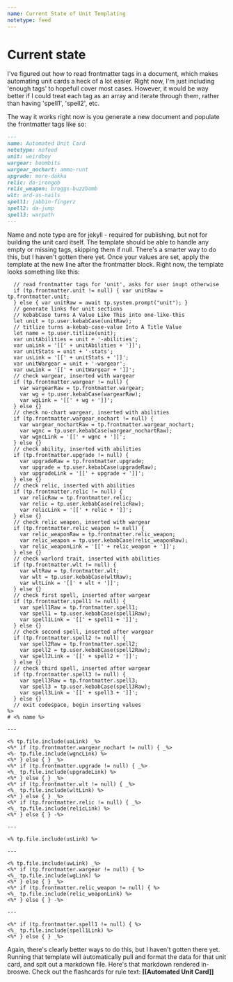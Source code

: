 ```yaml
---
name: Current State of Unit Templating
notetype: feed
---
```


# Current state
I've figured out how to read frontmatter tags in a document, which makes automating unit cards a heck of a lot easier. Right now, I'm just including 'enough tags' to hopefull cover most cases. However, it would be way better if I could treat each tag as an array and iterate through them, rather than having 'spell1', 'spell2', etc.

The way it works right now is you generate a new document and populate the frontmatter tags like so:

```md
---
name: Automated Unit Card
notetype: nofeed
unit: weirdboy
wargear: boombits
wargear_nochart: ammo-runt
upgrade: more-dakka
relic: da-irongob
relic_weapon: broggs-buzzbomb
wlt: ard-as-nails
spell1: jabbin-fingerz
spell2: da-jump
spell3: warpath
---
```

Name and note type are for jekyll - required for publishing, but not for building the unit card itself. The template should be able to handle any empty or missing tags, skipping them if null. There's a smarter way to do this, but I haven't gotten there yet. Once your values are set, apply the template at the new line after the frontmatter block. Right now, the template looks something like this:

```<%*
  // read frontmatter tags for 'unit', asks for user inupt otherwise
  if (tp.frontmatter.unit != null) { var unitRaw = tp.frontmatter.unit;
  } else { var unitRaw = await tp.system.prompt("unit"); }
  // generate links for unit sections
  // kebabCase turns A Value Like This into one-like-this
  let unit = tp.user.kebabCase(unitRaw);
  // titlize turns a-kebab-case-value Into A Title Value
  let name = tp.user.titlize(unit);
  var unitAbilities = unit + '-abilities';
  var uaLink = '[[' + unitAbilities + ']]';
  var unitStats = unit + '-stats';
  var usLink = '[[' + unitStats + ']]';
  var unitWargear = unit + '-wargear';
  var uwLink = '[[' + unitWargear + ']]';
  // check wargear, inserted with wargear
  if (tp.frontmatter.wargear != null) {
  	var wargearRaw = tp.frontmatter.wargear;
	var wg = tp.user.kebabCase(wargearRaw);
	var wgLink = '[[' + wg + ']]';
  } else {}
  // check no-chart wargear, inserted with abilities
  if (tp.frontmatter.wargear_nochart != null) {
  	var wargear_nochartRaw = tp.frontmatter.wargear_nochart;
	var wgnc = tp.user.kebabCase(wargear_nochartRaw);
	var wgncLink = '[[' + wgnc + ']]';
  } else {}
  // check ability, inserted with abilities
  if (tp.frontmatter.upgrade != null) {
  	var upgradeRaw = tp.frontmatter.upgrade;
	var upgrade = tp.user.kebabCase(upgradeRaw);
	var upgradeLink = '[[' + upgrade + ']]';
  } else {}
  // check relic, inserted with abilities
  if (tp.frontmatter.relic != null) {
  	var relicRaw = tp.frontmatter.relic;
	var relic = tp.user.kebabCase(relicRaw);
	var relicLink = '[[' + relic + ']]';
  } else {}
  // check relic weapon, inserted with wargear
  if (tp.frontmatter.relic_weapon != null) {
  	var relic_weaponRaw = tp.frontmatter.relic_weapon;
	var relic_weapon = tp.user.kebabCase(relic_weaponRaw);
	var relic_weaponLink = '[[' + relic_weapon + ']]';
  } else {}
  // check warlord trait, inserted with abilities
  if (tp.frontmatter.wlt != null) {
  	var wltRaw = tp.frontmatter.wlt;
	var wlt = tp.user.kebabCase(wltRaw);
	var wltLink = '[[' + wlt + ']]';
  } else {}
  // check first spell, inserted after wargear
  if (tp.frontmatter.spell1 != null) {
  	var spell1Raw = tp.frontmatter.spell1;
	var spell1 = tp.user.kebabCase(spell1Raw);
	var spell1Link = '[[' + spell1 + ']]';
  } else {}
  // check second spell, inserted after wargear
  if (tp.frontmatter.spell2 != null) {
  	var spell2Raw = tp.frontmatter.spell2;
	var spell2 = tp.user.kebabCase(spell2Raw);
	var spell2Link = '[[' + spell2 + ']]';
  } else {}
  // check third spell, inserted after wargear
  if (tp.frontmatter.spell3 != null) {
  	var spell3Raw = tp.frontmatter.spell3;
	var spell3 = tp.user.kebabCase(spell3Raw);
	var spell3Link = '[[' + spell3 + ']]';
  } else {}
  // exit codespace, begin inserting values
%>  
# <% name %>

---

<% tp.file.include(uaLink) _%>
<%* if (tp.frontmatter.wargear_nochart != null) { _%>
<%- tp.file.include(wgncLink) %>
<%* } else { } _%>
<%* if (tp.frontmatter.upgrade != null) { _%>
<%_ tp.file.include(upgradeLink) %>
<%* } else { } _%>
<%* if (tp.frontmatter.wlt != null) { _%>
<%_ tp.file.include(wltLink) %>
<%* } else { } _%>
<%* if (tp.frontmatter.relic != null) { _%>
<%_ tp.file.include(relicLink) %>
<%* } else { } -%>

---

<% tp.file.include(usLink) %>

---

<% tp.file.include(uwLink) _%>
<%* if (tp.frontmatter.wargear != null) { %>
<%_ tp.file.include(wgLink) %>
<%* } else { } _%>
<%* if (tp.frontmatter.relic_weapon != null) { %>
<%_ tp.file.include(relic_weaponLink) %>
<%* } else { } -%>

---

<%* if (tp.frontmatter.spell1 != null) { %>
<%_ tp.file.include(spell1Link) %>
<%* } else { } _%>
```

Again, there's clearly better ways to do this, but I haven't gotten there yet. Running that template will automatically pull and format the data for that unit card, and spit out a markdown file. Here's that markdown rendered in-broswe. Check out the flashcards for rule text: **[[Automated Unit Card]]**